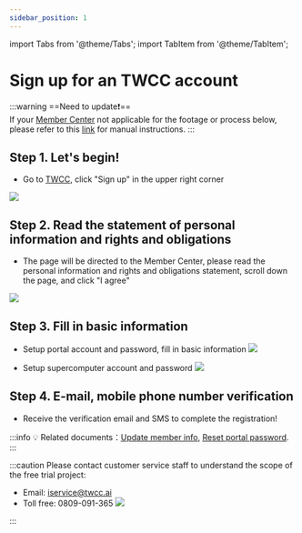 ```yaml
---
sidebar_position: 1
---
```


import Tabs from '@theme/Tabs';
import TabItem from '@theme/TabItem';

# Sign up for an TWCC account


:::warning
==Need to update:exclamation:==<br/>
If your [<ins>Member Center<i class="fa fa-question-circle fa-question-circle-for-service" aria-hidden="true"></i></ins>](https://man.twcc.ai/@twsdocs/howto-service-access-service-zh) not applicable for the footage or process below, please refer to this <i class="fa fa-sign-out" aria-hidden="true"></i> [<ins>link</ins>](https://man.twcc.ai/@twsdocs/doc-mber-pjct-blng-main-zh/https%3A%2F%2Fman.twcc.ai%2F%40twsdocs%2Fguide-service-signup-zh) for manual instructions.
:::



## Step 1. Let's begin!

- Go to [TWCC](https://www.twcc.ai/), click "Sign up" in the upper right corner

![](https://cos.twcc.ai/SYS-MANUAL/uploads/upload_0b219094ff551c0cf1e79125911265e9.png)

## Step 2. Read the statement of personal information and rights and obligations

- The page will be directed to the Member Center, please read the personal information and rights and obligations statement, scroll down the page, and click "I agree"

![](https://cos.twcc.ai/SYS-MANUAL/uploads/upload_815bf21fe842ebce38cf083b32d1ad44.jpg)



## Step 3. Fill in basic information

- Setup portal account and password, fill in basic information
![](https://cos.twcc.ai/SYS-MANUAL/uploads/upload_bd6f9705e4c38576e675014cfde5d90c.png)



- Setup supercomputer account and password
![](https://cos.twcc.ai/SYS-MANUAL/uploads/upload_fda6ca26de2c9f689475b011f9c204e9.png)



## Step 4. E-mail, mobile phone number verification

- Receive the verification email and SMS to complete the registration!

:::info
:bulb: Related documents：[<ins>Update member info</ins>](https://man.twcc.ai/@twccdocs/guide-service-update-your-info-zh), [<ins>Reset portal password</ins>](https://man.twcc.ai/@twccdocs/guide-service-reset-portal-pwd-zh).
:::


:::caution
Please contact customer service staff to understand the scope of the free trial project:
- Email: iservice@twcc.ai
- Toll free: 0809-091-365
![](https://cos.twcc.ai/SYS-MANUAL/uploads/upload_34095d617d6853c2cc474eee9557f4fd.png)

:::